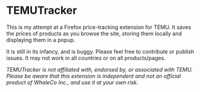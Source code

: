 # TEMUTracker

This is my attempt at a Firefox price-tracking extension for TEMU. It saves the prices of products as you browse the site, storing them locally and displaying them in a popup.

It is still in its infancy, and is buggy. Please feel free to contribute or publish issues. It may not work in all countries or on all products/pages.

*TEMUTracker is not affiliated with, endorsed by, or associated with TEMU. Please be aware that this extension is independent and not an official product of WhaleCo Inc., and use it at your own risk.*
